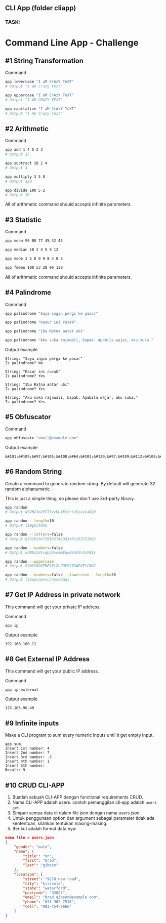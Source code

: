 ## CLI App (folder cliapp)


### TASK:

# Command Line App - Challenge

## #1 String Transformation

Command

```sh
app lowercase "I aM CrAzY TeXT"
# Output "i am crazy text"

app uppercase "I aM CrAzY TeXT"
# Output "I AM CRAZY TEXT"

app capitalize "I aM CrAzY TeXT"
# Output "I Am Crazy Text"
```

## #2 Arithmetic

Command

```sh
app add 1 4 5 2 3
# Output 15

app subtract 10 2 4
# Output 4

app multiply 3 5 8
# Output 120

app divide 100 5 2
# Output 10
```

All of arithmetic command should accepts infinite parameters.
## #3 Statistic

Command

```sh
app mean 90 80 77 45 32 45

app median 10 2 4 5 9 12

app mode 3 5 8 0 9 8 3 0 8

app fmean 100 53 28 90 130
```

All of arithmetic command should accepts infinite parameters.
## #4 Palindrome

Command

```sh
app palindrome "Saya ingin pergi ke pasar"

app palindrome "Kasur ini rusak"

app palindrome "Ibu Ratna antar ubi"

app palindrome "Aku suka rajawali, bapak. Apabila wajar, aku suka."
```

Output example

```
String: "Saya ingin pergi ke pasar"
Is palindrome? No

String: "Kasur ini rusak"
Is palindrome? Yes

String: "Ibu Ratna antar ubi"
Is palindrome? Yes

String: "Aku suka rajawali, bapak. Apabila wajar, aku suka."
Is palindrome? Yes
```

## #5 Obfuscator

Command

```sh
app obfuscate "email@example.com"
```

Output example

```
&#101;&#109;&#97;&#105;&#108;&#64;&#101;&#120;&#97;&#109;&#112;&#108;&#101;&#46;&#99;&#111;&#109;
```

## #6 Random String

Create a command to generate random string. By default will generate 32 random alphanumeric.

This is just a simple thing, so please don't use 3rd-party library.

```sh
app random
# Output Nf2HZlmJ9TItezKL1EcVrstKjxzLaQj8

app random --length=10
# Output l1BgUotRmS

app random --letters=false
# Output 83628194739182748381981283721982

app random --numbers=false
# Output kdBOsSSFvqLCRvommVauHzmPdvSoYRIs

app random --uppercase
# Output 9JWSY6OOTNPJ6LZLUQE9JIXWPQTLC0K2

app random --numbers=false --lowercase --length=20
# Output ljmuoyopwxcvhycowqqi
```

## #7 Get IP Address in private network

This command will get your private IP address. 

Command

```sh
app ip
```

Output example

```
192.168.100.11
```

## #8 Get External IP Address

This command will get your public IP address.

Command

```sh
app ip-external
```

Output example

```
125.163.90.49
```

## #9 Infinite inputs

Make a CLI program to sum every numeric inputs until it get empty input.

```
app sum
Insert 1st number: 4 
Insert 2nd number: 7
Insert 3rd number: -3
Insert 4th number: 1
Insert 5th number:
Result: 9
```
## #10 CRUD CLI-APP
1. Buatlah sebuah CLI-APP dengan functional requirements CRUD.
2. Nama CLI-APP adalah users. contoh pemanggilan cli-app adalah `users get`.
2. Simpan semua data di dalam file json dengan nama *users.json*.
3. Untuk penggunaan option dan argument sebagai parameter tidak ada kententuan, silahkan tentukan masing-masing.
4. Berikut adalah format data nya:
```json
nama file = users.json
{
    "gender": "male",
    "name": {
        "title": "mr",
        "first": "brad",
        "last": "gibson"
    },
    "location": {
        "street": "9278 new road",
        "city": "kilcoole",
        "state": "waterford",
        "postcode": "93027",
        "email": "brad.gibson@example.com",
        "phone": "011-962-7516",
        "cell": "081-454-0666"
    }
}
```
